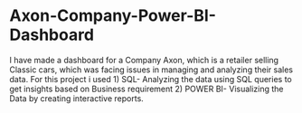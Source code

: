 # Axon-Company-Power-BI-Dashboard
I have made a dashboard for a Company Axon, which is a retailer selling Classic cars, which was facing issues in managing and analyzing their sales data. For this project i used 1) SQL- Analyzing the data using SQL queries to get insights based on Business requirement 2) POWER BI- Visualizing the Data by creating interactive reports.
